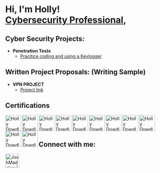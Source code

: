 <h1>Hi, I'm Holly! <br/><a href="https://github.com/cyberwolfgrl">Cybersecurity Professional</a>, </h1>

<h2>Cyber Security Projects:</h2>

- <b>Penetration Tests</b>
  - [Pracitice coding and using a Keylogger](https://github.com/cyberwolfgrl/Keylogger/tree/main)

<h2>Written Project Proposals: (Writing Sample)</h2>

- <b>VPN PROJECT</b>
    - [Project link](https://github.com/cyberwolfgrl/VPN-Project-Proposal/tree/main)
<h2>Certifications</h2>
<img align="left" alt="Holly Dowdle ISC2" width="50px" height="50px" src="https://i.imgur.com/2CmBNJa.png" />
<img align="left" alt="Holly Dowdle CSIS" width="50px" height="50px" src="https://i.imgur.com/MSY8Sdv.png" />
<img align="left" alt="Holly Dowdle CySA" width="50px" height="50px" src="https://i.imgur.com/92Gkytb.png" />
<img align="left" alt="Holly Dowdle CSAP" width="50px" height="50px" src="https://i.imgur.com/NlH1Oxt.png" />
<img align="left" alt="Holly Dowdle CNVP" width="50px" height="50px" src="https://i.imgur.com/sPkgkTa.png" />
<img align="left" alt="Holly Dowdle Pentest" width="50px" height="50px" src="https://i.imgur.com/fza6N0v.png" />
<img align="left" alt="Holly Dowdle Security" width="50px" height="50px" src="https://i.imgur.com/tiocJTg.png)" />
<img align="left" alt="Holly Dowdle Network" width="50px" height="50px" src="https://i.imgur.com/K6drGd3.png" />
<img align="left" alt="Holly Dowdle CIOS" width="50px" height="50px" src="https://i.imgur.com/Oe66AQk.png" />
<img align="left" alt="Holly Dowdle Project" width="50px" height="50px" src="https://i.imgur.com/QoQViLz.png" />
<img align="left" alt="Holly Dowdle A+" width="50px" height="50px" src="https://i.imgur.com/ssopeTO.png" />

<br/>
<br/>
<br/>

<h2> Connect with me:</h2>

[<img align="left" alt="JoshMadakor | LinkedIn" width="44px" src="https://cdn.jsdelivr.net/npm/simple-icons@v3/icons/linkedin.svg" />][linkedin]

[linkedin]: https://linkedin.com/in/holly-dowdle-53b8b8128


<!--
**cyberwolfgrl/cyberwolfgrl** is a ✨ _special_ ✨ repository because its `README.md` (this file) appears on your GitHub profile.

Here are some ideas to get you started:

- 🔭 I’m currently working on ...
- 🌱 I’m currently learning ...
- 👯 I’m looking to collaborate on ...
- 🤔 I’m looking for help with ...
- 💬 Ask me about ...
- 📫 How to reach me: ...
- 😄 Pronouns: ...
- ⚡ Fun fact: ...
-->
